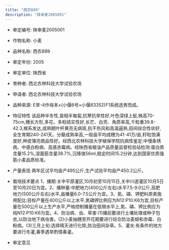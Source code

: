 ```yaml
---
title: "西农889"
description: "陕审麦2005001"
---
```

* 审定编号:  陕审麦2005001

*  作物名称:  小麦

*  品种名称:  西农889

*  审定年份:  2005

*  审定单位:  陕西省

* 育种者:  西北农林科技大学试验农场

*  申请者:  西北农林科技大学试验农场

*  品种来源:  E旱-4作母本×(小偃6号×小偃83352)F1系统选育而成。

*  特征特性
该品种半冬性,苗相半匍匐,抗寒抗旱性好,叶色深绿上挺,株高70-75cm,穗长方形,多花、多粒结实性好,长芒、白壳、角质率高,千粒重39.8-42.3,根系发达,成熟期叶杆黄亮无病斑,抗干热风和高温逼熟,田间综合性状好,全生育期240-241天。分蘖成熟率高,一般亩平均成穗为41-41万/亩,籽粒饱满度好,种皮簿亮商品性好。经西北农林科技大学植保学院抗病性鉴定:中慢条锈病、中感白粉病、高感赤霉病。经陕西省粮油产品质量监督检验站检测:蛋白质含量15.2%,湿面筋含量38.7%,沉降值56ml,稳定时间15.2分钟,达到国家优质强筋小麦品质标准。

*  产量表现
两年区试平均亩产495公斤,生产试验平均亩产450.2公斤。

*  栽培技术要点
1、播期:关中平原灌区,10月初至10月15日,关中川道灌区10月5日至10月20日为宜。2、播种量:中肥地力(400公斤左右)水平7.5-9.0公斤,高肥地力(500公斤左右)水平,亩播量6.0-7.5公斤为宜。3、氮、磷、钾肥料原素施用配比:目标产量在400公斤以上水平,氮磷钾比例应为N12:P10:K6为宜,目标产量在500公斤以上生产水平,严格控制播量在低限水平上,氮、磷、钾比例应为纯N12:P10:K6为宜。4、防治病、虫、草害:(1)播前要进行土壤处理或种子包衣,以防治地下病虫害。(2)小麦抽穗至开花期要进行综合防治麦蚜和赤霉、白粉病。(3)三月上旬:选择晴天进行化除,防治田间杂草。5、灌水:有条件的地方要进行冬灌,春季遇旱酌情春灌。

*  审定意见

